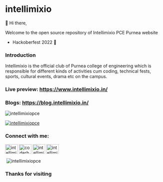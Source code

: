 # intellimixio
👋 Hi there,

Welcome to the open source repository of Intellimixio PCE Purnea website
- Hackoberfest 2022 🚀

### Introduction
Intellimixio is the official club of Purnea college of engineering which is responsible for different kinds of activities cum coding, technical fests, sports, cultural events, drama etc on the campus.

### Live preview: https://www.intellimixio.in/
### Blogs: https://blog.intellimixio.in/

<p align="left"> <img src="https://komarev.com/ghpvc/?username=intellimixiopce&label=Profile%20views&color=0e75b6&style=flat" alt="intellimixiopce" /> </p>

<p align="left"> <a href="https://twitter.com/intellimixiopce" target="blank"><img src="https://img.shields.io/twitter/follow/intellimixiopce?logo=twitter&style=for-the-badge" alt="intellimixiopce" /></a> </p>



<h3 align="left">Connect with me:</h3>
<p align="left">

<a href="https://twitter.com/intellimixiopce" target="blank"><img align="center" src="https://raw.githubusercontent.com/rahuldkjain/github-profile-readme-generator/master/src/images/icons/Social/twitter.svg" alt="intellimixiopce" height="30" width="40" /></a>
<a href="https://www.linkedin.com/company/intellimixiopce19/" target="blank"><img align="center" src="https://raw.githubusercontent.com/rahuldkjain/github-profile-readme-generator/master/src/images/icons/Social/linked-in-alt.svg" alt="coderharsh06" height="30" width="40" /></a>
<a href="https://www.facebook.com/intellimixio.pce19" target="blank"><img align="center" src="https://raw.githubusercontent.com/rahuldkjain/github-profile-readme-generator/master/src/images/icons/Social/facebook.svg" alt="intellimixiopce" height="30" width="40" /></a>
<a href="https://instagram.com/intellimixiopce" target="blank"><img align="center" src="https://raw.githubusercontent.com/rahuldkjain/github-profile-readme-generator/master/src/images/icons/Social/instagram.svg" alt="intellimixiopce" height="30" width="40" /></a>



<p>&nbsp;<img align="center" src="https://github-readme-stats.vercel.app/api?username=intellimixiopce&show_icons=true&locale=en" alt="intellimixiopce" /></p>

### Thanks for visiting 
